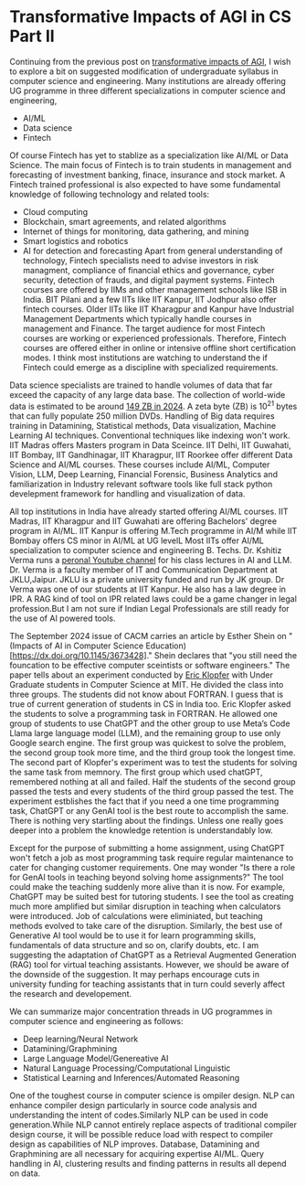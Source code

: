 # Transformative Impacts of AGI in CS Part II

Continuing from the previous post on [transformative impacts of AGI](./Software_engineering_jobs.md), I wish to explore a bit on 
suggested modification of undergraduate syllabus in computer science and engineering. Many institutions are already offering UG
programme in three different specializations in computer science and engineering, 
- AI/ML
- Data science
- Fintech

Of course Fintech has yet to stablize as a specialization like AI/ML or Data Science. The main focus of Fintech is to 
train students in management and forecasting of investment banking, finace, insurance and stock market. A Fintech trained 
professional is also expected to have some fundamental knowledge of following technology and related tools:
- Cloud computing
- Blockchain, smart agreements, and related algorithms
- Internet of things for monitoring, data gathering, and mining
- Smart logistics and robotics
- AI for detection and forecasting
Apart from general understanding of technology, Fintech specialists need to advise investors in risk managment, compliance of
financial ethics and governance, cyber security, detection of frauds, and digital payment systems. Fintech courses are offered by IIMs
and other management schools like ISB in India. BIT Pilani and a few IITs like IIT Kanpur, IIT Jodhpur also offer fintech courses.
Older IITs like IIT Kharagpur and Kanpur have Industrial Management Departments which typically handle courses in management
and Finance. The target audience for most Fintech courses are working or experienced professionals. Therefore, Fintech courses
are offered either in online or intensive offline short certification modes. I think most institutions are watching to understand the
if Fintech could emerge as a discipline with specialized requirements. 

Data science specialists are trained to handle volumes of data that far exceed the capacity of any large data base. The collection
of world-wide data is estimated to be around [149 ZB in 2024](https://rivery.io/blog/big-data-statistics-how-much-data-is-there-in-the-world/).
A zeta byte (ZB) is $10^{21}$ bytes that can fully populate 250 million DVDs. Handling of Big data requires training in 
Datamining, Statistical methods, Data visualization, Machine Learning AI techniques. Conventional techniques like indexing 
won't work. IIT Madras offers Masters program in Data Sceince. IIT Delhi, IIT Guwahati, IIT Bombay, IIT Gandhinagar, IIT 
Kharagpur, IIT Roorkee offer different Data Science and AI/ML courses. These courses include AI/ML, Computer Vision, LLM, 
Deep Learning, Financial Forensic, Business Analytics and familiarization in Industry relevant software tools like full stack 
python develepment framework for handling and visualization of data. 

All top institutions in India have already started offering AI/ML courses. IIT Madras, IIT Kharagpur and IIT Guwahati are offering 
Bachelors' degree program in AI/ML. IIT Kanpur is offering M.Tech programme in AI/M while IIT Bombay offers CS minor in AI/ML 
at UG levelL Most IITs offer AI/ML specialization to computer science and engineering B. Techs. Dr. Kshitiz Verma runs a
[peronal Youtube channel](https://www.youtube.com/user/vkshitiz) for his class lectures in AI and LLM. Dr. Verma is a faculty 
member of IT and Communication Department at JKLU,Jaipur. JKLU is a private university funded and run by JK group. Dr Verma
was one of our students at IIT Kanpur. He also has a law degree in IPR. A RAG kind of tool on IPR related laws could be a game
changer in legal profession.But I am not sure if Indian Legal Professionals are still ready for the use of AI powered tools.   

The September 2024 issue of CACM carries an article by Esther Shein on "(Impacts of AI in Computer Science Education)[https://dx.doi.org/10.1145/3673428]." 
Shein declares that "you still need the founcation to be effective computer sceintists or software engineers." The paper 
tells about an experiment conducted by [Eric Klopfer](https://education.mit.edu/person/eric_klopfer/) with Under Graduate
students in Computer Science at MIT. He divided the class into three groups. The students did not know about FORTRAN. I guess
that is true of current generation of students in CS in India too. Eric Klopfer asked the students to solve a programming task in 
FORTRAN. He allowed one group of students to use ChatGPT and the other group to use Meta’s Code Llama large language model (LLM),
and the remaining group to use only Google search engine. The first group was quickest to solve the problem, the second group 
took more time, and the third group took the longest time. The second part of Klopfer's experiment was to test the students for
solving the same task from memnory. The first group which used chatGPT, remembered nothing at all and failed. Half the students
of the second group passed the tests and every students of the third group passed the test. The experiment estblishes the fact
that if you need a one time programming task, ChatGPT or any GenAI tool is the best route to accomplish the same. There is
nothing very startling about the findings. Unless one really goes deeper into a problem the knowledge retention is understandably
low.

Except for the purpose of submitting a home assignment, using ChatGPT won't fetch a job as most programming task require 
regular maintenance to cater for changing customer requirements. One may wonder "Is there a role for GenAI tools in teaching 
beyond solving home assignments?" The tool could make the teaching suddenly more alive than it is now. For example, ChatGPT
may be suited best for tutoring students. I see the tool as creating much more amplified but similar disruption in teaching
when calculators were introduced. Job of calculations were eliminiated, but teaching methods evolved to take care of the
disruption. Similarly, the best use of Generative AI tool would be to use it for learn programming skills, fundamentals 
of data structure and so on, clarify doubts, etc. I am suggesting the adaptation of ChatGPT as a Retrieval Augmented 
Generation (RAG) tool for virtual teaching assistants. However, we should be aware of the downside of the suggestion. It may
perhaps encourage  cuts in university funding for teaching assistants that in turn could severly affect the research and 
developement. 

We can summarize major concentration threads in UG programmes in computer science and engineering as follows:
- Deep learning/Neural Network
- Datamining/Graphmining
- Large Language Model/Genereative AI 
- Natural Language Processing/Computational Linguistic
- Statistical Learning and Inferences/Automated Reasoning

One of the toughest course in computer science is ompiler design. NLP can enhance compiler design particularly in source code 
analysis and understanding the intent of codes.Similarly NLP can be used in code generation.While NLP cannot entirely replace
aspects of traditional compiler design course, it will be possible reduce load with respect to compiler design as capabilities
of NLP improves. Database, Datamining and Graphmining are all necessary for acquiring expertise AI/ML. Query handling in AI,
clustering results and finding patterns in results all depend on data.  


